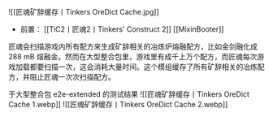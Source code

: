 ![[匠魂矿辞缓存丨Tinkers OreDict Cache.jpg]]
- 前置：
 [[TiC2丨匠魂2丨Tinkers' Construct 2]]
 [[MixinBooter]]

匠魂会扫描游戏内所有配方来生成矿辞相关的冶炼炉熔融配方，比如金剑融化成 288 mB 熔融金。然而在大型整合包里，游戏里有成千上万个配方，而匠魂每次游戏加载都要扫描一次，这会消耗大量时间。这个模组缓存了所有矿辞相关的冶炼配方，并阻止匠魂一次次扫描配方。

于大型整合包 e2e-extended 的测试结果
![[匠魂矿辞缓存丨Tinkers OreDict Cache 1.webp]]
![[匠魂矿辞缓存丨Tinkers OreDict Cache 2.webp]]